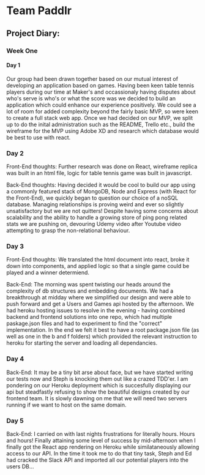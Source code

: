Team Paddlr
=========

## Project Diary:

### Week One

#### Day 1
Our group had been drawn together based on our mutual interest of developing an application based on games. Having been keen table tennis players during our time at Maker's and occassionaly having disputes about who's serve is who's or what the score was we decided to build an application which could enhance our experience positively. We could see a lot of room for added complexity beyond the fairly basic MVP, so were keen to create a full stack web app. Once we had decided on our MVP, we split up to do the inital administration such as the README, Trello etc., build the wireframe for the MVP using Adobe XD and research which database would be best to use with react.

### Day 2
Front-End thoughts: Further research was done on React, wireframe replica was built in an html file, logic for table tennis game was built in javascript.

Back-End thoughts: Having decided it would be cool to build our app using a commonly featured stack of MongoDB, Node and Express (with React for the Front-End), we quickly began to question our choice of a noSQL database.  Managing relationships is proving weird and ever so slightly unsatisfactory but we are not quitters! Despite having some concerns about scalability and the ability to handle a growing store of ping pong related stats we are pushing on, devouring Udemy video after Youtube video attempting to grasp the non-relational behaviour.

### Day 3
Front-End thoughts: We translated the html document into react, broke it down into components, and applied logic so that a single game could be played and a winner determiend.

Back-End: The morning was spent twisting our heads around the complexity of db structures and embedding documents. We had a breakthrough at midday where we simplified our design and were able to push forward and get a Users and Games api hosted by the afternoon. We had heroku hosting issues to resolve in the evening - having combined backend and frontend solutions into one repo, which had multiple paskage.json files and had to experiment to find the "correct" implementation. In the end we felt it best to have a root package.json file (as well as one in the b and f folders) which provided the relevant instruction to heroku for starting the server and loading all dependancies.

### Day 4
Back-End: It may be a tiny bit arse about face, but we have started writing our tests now and Steph is knocking them out like a crazed TDD'er. 
I am pondering on our Heroku deployment which is succesfully displaying our api but steadfastly refusing to show the beautiful designs created by our frontend team. It is slowly dawning on me that we will need two servers running if we want to host on the same domain.

### Day 5
Back-End: I carried on with last nights frustrations for literally hours. Hours and hours! Finally attaining some level of success by mid-afternoon when I finally got the React app rendering on Heroku while similataneously allowing access to our API. In the time it took me to do that tiny task, Steph and Ed had cracked the Slack API and imported all our potential players into the users DB...
